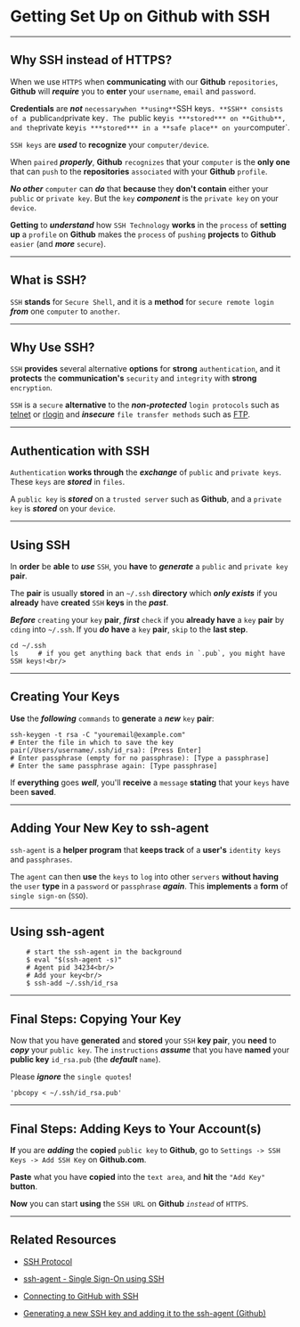 <h1 class="capitalize">Getting Set Up on Github with SSH</h1>

---

<section class="section">
    <h2 class="sentence">Why SSH instead of HTTPS?</h2>

When we use <code>HTTPS</code> when **communicating** with our **Github** <code>repositories</code>, **Github** will ***require*** you to **enter** your `username`, `email` and `password`.

**Credentials** are ***not*** `necessary`</code>` when **using** `SSH keys`. **SSH** consists of a `public` and `private key`. The `public key` is ***stored*** on **Github**, and the `private key` is ***stored*** in a **safe place** on your `computer`.

`SSH keys` are ***used*** to **recognize** your `computer/device`.

When `paired` ***properly***, **Github** `recognizes` that your `computer` is the **only one** that can `push` to the **repositories** `associated` with your **Github** `profile`.

***No other*** `computer` can ***do*** that **because** they **don't contain** either your `public` or `private key`. But the `key` ***component*** is the `private key` on your `device`.

**Getting** to ***understand*** how `SSH Technology` **works** in the `process` of **setting up** a `profile` on **Github** makes the `process` of `pushing` **projects** to **Github** `easier` (and ***more*** `secure`).

</section>

---

<section class="section">
    <h2 class="sentence">What is SSH?</h2>

`SSH` **stands** for `Secure Shell`, and it is a **method** for `secure remote login` ***from*** one `computer` to `another`.</li>

</section>

---

<section class="section">
    <h2 class="sentence">Why Use SSH?</h2>

`SSH` **provides** several alternative **options** for **strong** `authentication`, and it **protects** the **communication's** `security` and `integrity` with **strong** `encryption`.

`SSH` is a `secure` **alternative** to the ***non-protected*** `login protocols` such as [telnet](https://www.ssh.com/ssh/telnet) or [rlogin](https://www.ssh.com/ssh/rlogin) and ***insecure*** `file transfer methods` such as [FTP](https://www.ssh.com/ssh/ftp/).
</section>

---

<section class="section">
    <h2 class="sentence">Authentication with SSH</h2>

`Authentication` **works through** the ***exchange*** of `public` and `private keys`. These `keys` are ***stored*** in `files`.

A `public key` is ***stored*** on a `trusted server` such as **Github**, and a `private key` is ***stored*** on your `device`.

</section>

---

<section class="section">
    <h2 class="sentence">Using SSH</h2>

In **order** be **able** to ***use*** `SSH`, you **have** to ***generate*** a `public` and `private key` **pair**.

The **pair** is usually **stored** in an `~/.ssh` **directory** which ***only exists*** if you **already** have **created** `SSH` **keys** in the ***past***.

***Before*** `creating` your `key` **pair**, ***first*** `check` if you **already have** a `key` **pair** by `cding` into `~/.ssh`. If you ***do*** **have** a `key` **pair**, `skip` to the **last step**.

```shell
cd ~/.ssh
ls     # if you get anything back that ends in `.pub`, you might have SSH keys!<br/>
```

</section>

---

<section class="section">
    <h2 class="sentence">Creating Your Keys</h2>

**Use** the ***following*** `commands` to **generate** a ***new*** `key` **pair**:

```shell
ssh-keygen -t rsa -C "youremail@example.com"
# Enter the file in which to save the key pair(/Users/username/.ssh/id_rsa): [Press Enter]
# Enter passphrase (empty for no passphrase): [Type a passphrase]
# Enter the same passphrase again: [Type passphrase]
```

If **everything** goes ***well***, you'll **receive** a `message` **stating** that your `keys` have been **saved**.

</section>

---

<section class="section">
    <h2 class="sentence">Adding Your New Key to ssh-agent</h2>

`ssh-agent` is a **helper program** that **keeps track** of a **user's** `identity keys` and `passphrases`.

The `agent` can then **use** the `keys` to `log` into other `servers` **without having** the `user` **type** in a `password` or `passphrase` ***again***. This **implements** a **form** of `single sign-on` (`SSO`).

</section>

---

<section class="section">
    <h2 class="sentence">Using ssh-agent</h2>

```shell
    # start the ssh-agent in the background
    $ eval "$(ssh-agent -s)"
    # Agent pid 34234<br/>
    # Add your key<br/>
    $ ssh-add ~/.ssh/id_rsa
```

</section>

---

<section class="section">
    <h2 class="sentence">Final Steps: Copying Your Key</h2>

Now that you have **generated** and **stored** your `SSH` **key pair**, you **need** to ***copy*** your `public key`. The `instructions` ***assume*** that you have **named** your **public key** `id_rsa.pub` (the ***default*** `name`).

Please ***ignore*** the `single quotes`!

```shell
'pbcopy < ~/.ssh/id_rsa.pub'
```

</section>

---

<section class="section">
    <h2 class="sentence">Final Steps: Adding Keys to Your Account(s)</h2>

**If** you are ***adding*** the **copied** `public key` to **Github**, go to `Settings -> SSH Keys -> Add SSH Key` on **Github.com**.

**Paste** what you have **copied** into the `text area`, and **hit** the `"Add Key"` **button**.

**Now** you can start **using** the `SSH URL` on **Github** *`instead`* of `HTTPS`.

</section>

---

<section class="section">
    <h2 class="sentence">Related Resources</h2>

-   [SSH Protocol](https://www.ssh.com/ssh/protocol)

-   [ssh-agent - Single Sign-On using SSH](https://www.ssh.com/ssh/agent)

- [Connecting to GitHub with SSH
](https://docs.github.com/en/github/authenticating-to-github/connecting-to-github-with-ssh)

- [Generating a new SSH key and adding it to the ssh-agent (Github)](https://docs.github.com/en/github/authenticating-to-github/generating-a-new-ssh-key-and-adding-it-to-the-ssh-agent)

</section>

